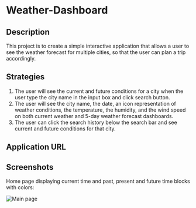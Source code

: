 # Weather-Dashboard

## Description

This project is to create a simple interactive application that allows a user to see the weather forecast for multiple cities, so that the user can plan a trip accordingly.

## Strategies

1. The user will see the current and future conditions for a city when the user type the city name in the input box and click search button.
2. The user will see the city name, the date, an icon representation of weather conditions, the temperature, the humidity, and the wind speed on both current weather and 5-day weather forecast dashboards.
3. The user can click the search history below the search bar and see current and future conditions for that city.

## Application URL



## Screenshots

Home page displaying current time and past, present and future time blocks with colors:

![Main page](./Assets/S1.png)

